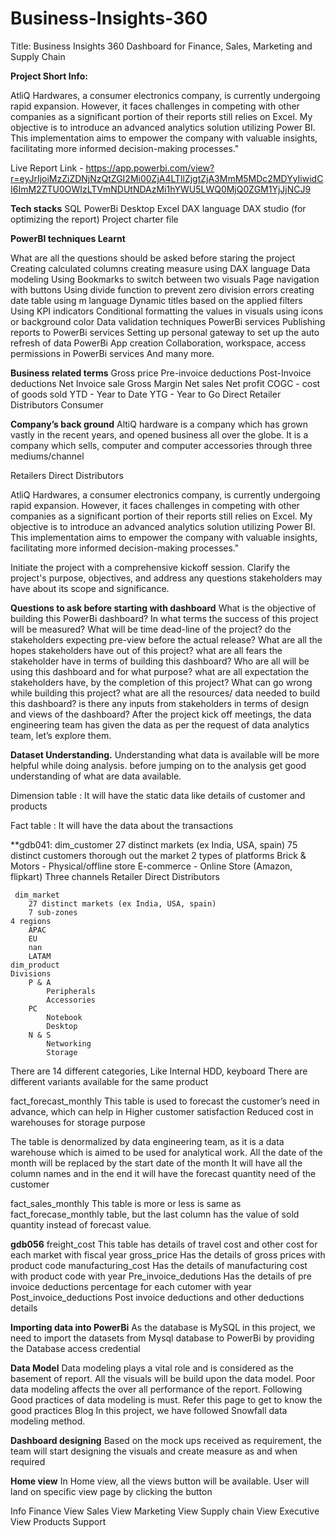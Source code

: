 # Business-Insights-360
Title: Business Insights 360 Dashboard for Finance, Sales, Marketing and Supply Chain

**Project Short Info:**	

AtliQ Hardwares, a consumer electronics company, is currently undergoing rapid expansion. However, it faces challenges in competing with other companies as a significant portion of their reports still relies on Excel. My objective is to introduce an advanced analytics solution utilizing Power BI. This implementation aims to empower the company with valuable insights, facilitating more informed decision-making processes."	

Live Report Link - https://app.powerbi.com/view?r=eyJrIjoiMzZiZDNjNzQtZGI2Mi00ZjA4LTllZjgtZjA3MmM5MDc2MDYyIiwidCI6ImM2ZTU0OWIzLTVmNDUtNDAzMi1hYWU5LWQ0MjQ0ZGM1YjJjNCJ9

**Tech stacks**
SQL
PowerBi Desktop
Excel
DAX language
DAX studio (for optimizing the report)
Project charter file

**PowerBI techniques Learnt**

What are all the questions should be asked before staring the project
Creating calculated columns
creating measure using DAX language
Data modeling
Using Bookmarks to switch between two visuals
Page navigation with buttons
Using divide function to prevent zero division errors
creating date table using m language
Dynamic titles based on the applied filters
Using KPI indicators
Conditional formatting the values in visuals using icons or background color
Data validation techniques
PowerBi services
Publishing reports to PowerBi services
Setting up personal gateway to set up the auto refresh of data
PowerBi App creation
Collaboration, workspace, access permissions in PowerBi services
And many more.

**Business related terms**
Gross price
Pre-invoice deductions
Post-Invoice deductions
Net Invoice sale
Gross Margin
Net sales
Net profit
COGC - cost of goods sold
YTD - Year to Date
YTG - Year to Go
Direct
Retailer
Distributors
Consumer

**Company’s back ground**
AltiQ hardware is a company which has grown vastly in the recent years, and opened business all over the globe. It is a company which sells, computer and computer accessories through three mediums/channel

Retailers
Direct
Distributors

AtliQ Hardwares, a consumer electronics company, is currently undergoing rapid expansion. However, it faces challenges in competing with other companies as a significant portion of their reports still relies on Excel. My objective is to introduce an advanced analytics solution utilizing Power BI. This implementation aims to empower the company with valuable insights, facilitating more informed decision-making processes."

Initiate the project with a comprehensive kickoff session. Clarify the project's purpose, objectives, and address any questions stakeholders may have about its scope and significance.

**Questions to ask before starting with dashboard**
What is the objective of building this PowerBi dashboard?
In what terms the success of this project will be measured?
What will be time dead-line of the project?
do the stakeholders expecting pre-view before the actual release?
What are all the hopes stakeholders have out of this project?
what are all fears the stakeholder have in terms of building this dashboard?
Who are all will be using this dashboard and for what purpose?
what are all expectation the stakeholders have, by the completion of this project?
What can go wrong while building this project?
what are all the resources/ data needed to build this dashboard?
is there any inputs from stakeholders in terms of design and views of the dashboard?
After the project kick off meetings, the data engineering team has given the data as per the request of data analytics team, let’s explore them.

**Dataset Understanding.**
Understanding what data is available will be more helpful while doing analysis. before jumping on to the analysis get good understanding of what are data available.

Dimension table : It will have the static data like details of customer and products

Fact table : It will have the data about the transactions

**gdb041:
	dim_customer
		27 distinct markets (ex India, USA, spain)
		75 distinct customers thorough out the market
	2 types of platforms
		Brick & Motors - Physical/offline store
		E-commerce - Online Store (Amazon, flipkart)
	Three channels
		Retailer
		Direct
		Distributors
	
	 dim_market
		27 distinct markets (ex India, USA, spain)
		7 sub-zones
	4 regions
		APAC
		EU
		nan
		LATAM
	dim_product
	Divisions
		P & A
			Peripherals
			Accessories
		PC
			Notebook
			Desktop
		N & S
			Networking
			Storage
There are 14 different categories, Like Internal HDD, keyboard
There are different variants available for the same product

fact_forecast_monthly
This table is used to forecast the customer’s need in advance, which can help in
		Higher customer satisfaction
		Reduced cost in warehouses for storage purpose

The table is denormalized by data engineering team, as it is a data warehouse which is aimed to be used for analytical work.
All the date of the month will be replaced by the start date of the month
It will have all the column names and in the end it will have the forecast quantity need of the customer

fact_sales_monthly
This table is more or less is same as fact_forecase_monthly table, but the last column has the value of sold quantity instead of forecast value.

**gdb056**
freight_cost
	This table has details of travel cost and other cost for each market with fiscal year
gross_price
	Has the details of gross prices with product code
manufacturing_cost
	Has the details of manufacturing cost with product code with year
Pre_invoice_dedutions
	Has the details of pre invoice deductions percentage for each cutomer with year
Post_invoice_deductions
	Post invoice deductions and other deductions details

**Importing data into PowerBi**
As the database is MySQL in this project, we need to import the datasets from Mysql database to PowerBi by providing the Database access credential

**Data Model**
Data modeling plays a vital role and is considered as the basement of report. All the visuals will be build upon the data model.
Poor data modeling affects the over all performance of the report.
Following Good practices of data modeling is must. Refer this page to get to know the good practices Blog
In this project, we have followed Snowfall data modeling method.


**Dashboard designing**
Based on the mock ups received as requirement, the team will start designing the visuals and create measure as and when required

**Home view**
In Home view, all the views button will be available. User will land on specific view page by clicking the button

Info
Finance View
Sales View
Marketing View
Supply chain View
Executive View
Products
Support








